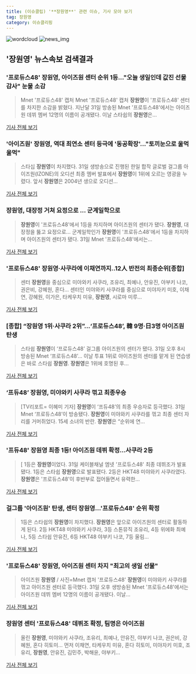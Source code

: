 ```yaml
---
title: (이슈클립) '**장원영**' 관련 이슈, 기사 모아 보기
tag: 장원영
category: 이슈클리핑
---
```

![wordcloud](https://s3.ap-northeast-2.amazonaws.com/lyrics101-wordcloud/2018-09-01-1535744203.png)
![news_img](https://user-images.githubusercontent.com/42597476/44507050-1206f400-a6e4-11e8-8d98-7ffbfebb353f.png)
## **'**장원영**'** 뉴스속보 검색결과
### '프로듀스48' **장원영**, 아이즈원 센터 순위 1등…"오늘 생일인데 값진 선물 감사" 눈물 소감

>Mnet '프로듀스48' 캡처 Mnet '프로듀스48' 캡처 **장원영**이 '프로듀스48' 센터를 차지한 소감을 밝혔다. 지난달 31일 방송된 Mnet '프로듀스48'에서는 아이즈원 데뷔 멤버 12명의 이름이 공개됐다. 이날 스타쉽의 **장원영**은...

<a href="http://www.joongboo.com/news/articleView.html?idxno=1283204" target="_blank">기사 전체 보기</a>

### '아이즈원' **장원영**, 역대 최연소 센터 등극에 '동공확장'…"토끼눈으로 울먹울먹"

>스타십 **장원영**이 차지했다. 31일 생방송으로 진행된 한일 합작 글로벌 걸그룹 아이즈원(IZONE)의 오디션 최종 멤버 발표에서 **장원영**이 1위에 오르는 영광을 누렸다. 앞서 **장원영**은 2004년 생으로 오디션...

<a href="http://www.ilyosisa.co.kr/news/articleView.html?idxno=151408" target="_blank">기사 전체 보기</a>

### **장원영**, 대장정 거쳐 요정으로 … 군계일학으로

>**장원영**이 '프로듀스48'에서 1등을 차지하며 아이즈원의 센터가 됐다. **장원영**, 대장정을 뚫고 요정으로… 군계일학인가 **장원영**이 '프로듀스48'에서 1등을 차지하며 아이즈원의 센터가 됐다. 31일 Mnet '프로듀스48'에서는...

<a href="http://www.ccdn.co.kr/news/articleView.html?idxno=537819" target="_blank">기사 전체 보기</a>

### '프로듀스48' **장원영**·사쿠라에 이채연까지..12人 반전의 최종순위[종합]

>센터 **장원영**을 중심으로 미야와키 사쿠라, 조유리, 최예나, 안유진, 야부키 나코, 권은비, 강혜원, 혼다... 센터인 미야와키 사쿠라를 중심으로 미야자키 미호, 이채연, 강혜원, 이가은, 타케우치 미유, **장원영**, 시로마 미루...

<a href="http://www.osen.co.kr/article/G1110979634" target="_blank">기사 전체 보기</a>

### [종합] “**장원영** 1위·사쿠라 2위”...‘프로듀스48’, 韓 9명·日3명 아이즈원 탄생

>스타쉽 **장원영**이 ‘프로듀스48’ 걸그룹 아이즈원의 센터가 됐다. 31일 오후 8시 방송된 Mnet ‘프로듀스48’... 이날 투표 1위로 아이즈원의 센터를 맡게 된 연습생은 바로 스타쉽 **장원영**. **장원영**은 1위에 호명된 후...

<a href="http://star.mk.co.kr/new/view.php?mc=ST&year=2018&no=550481" target="_blank">기사 전체 보기</a>

### ‘프듀48’ **장원영**, 미야와키 사쿠라 꺾고 최종우승

>[TV리포트= 이혜미 기자] **장원영**이 ‘프듀48’의 최종 우승자로 등극했다. 31일 Mnet ‘프로듀스48’이 방송됐다. **장원영**이 미야와키 사쿠라를 꺾고 최종 센터 자리를 거머쥐었다. 15세 소녀의 반란. **장원영**은 “순위에 연...

<a href="http://www.tvreport.co.kr/?c=news&m=newsview&idx=1077640" target="_blank">기사 전체 보기</a>

### '프듀48' **장원영** 최종 1등! 아이즈원 데뷔 확정…사쿠라 2등

>[ 1등은 **장원영**이었다. 31일 케이블채널 엠넷 '프로듀스48' 최종 데뷔조가 발표됐다. 1등은 스타쉽 **장원영**으로 발표됐다. 2등은 HKT48 미야와키 사쿠라였다. **장원영**은 '프로듀스48'이 후반부로 접어들면서 유력한...

<a href="http://www.mydaily.co.kr/new_yk/html/read.php?newsid=201808312303296401&ext=na" target="_blank">기사 전체 보기</a>

### 걸그룹 '아이즈원' 탄생, 센터 **장원영**…'프로듀스48' 순위 확정

>1등은 스타쉽의 **장원영**이 차지했다. **장원영**은 앞으로 아이즈원의 센터로 활동하게 된다. 2등 HKT48 미야와키 사쿠라, 3등 스톤뮤직 조유리, 4등 위에화 최예나, 5등 스타쉽 안유진, 6등 HKT48 야부키 나코, 7등 울림...

<a href="http://www.enewstoday.co.kr/news/articleView.html?idxno=1227138" target="_blank">기사 전체 보기</a>

### '프로듀스48' **장원영**, 아이즈원 센터 차지 "최고의 생일 선물"

>아이즈원 **장원영** / 사진=Mnet 캡처 '프로듀스48' **장원영**이 미야와키 사쿠라를 꺾고 아이즈원 센터로 등극했다. 31일 오후 생방송된 Mnet '프로듀스48'에서는 아이즈원 데뷔 멤버 12명의 이름이 공개됐다. 이날...

<a href="http://sports.hankooki.com/lpage/entv/201808/sp20180831232410136660.htm" target="_blank">기사 전체 보기</a>

### **장원영** 센터 '프로듀스48' 데뷔조 확정, 팀명은 아이즈원

>올린 **장원영**, 미야와키 사쿠라, 조유리, 최예나, 안유진, 야부키 나코, 권은비, 강혜원, 혼다 히토미... 먼저 이채연, 타케우치 미유, 혼다 히토미, 미야자키 미호, 조유리, **장원영**, 안유진, 김민주, 박해윤, 야부키...

<a href="http://www.nocutnews.co.kr/news/5025152" target="_blank">기사 전체 보기</a>


